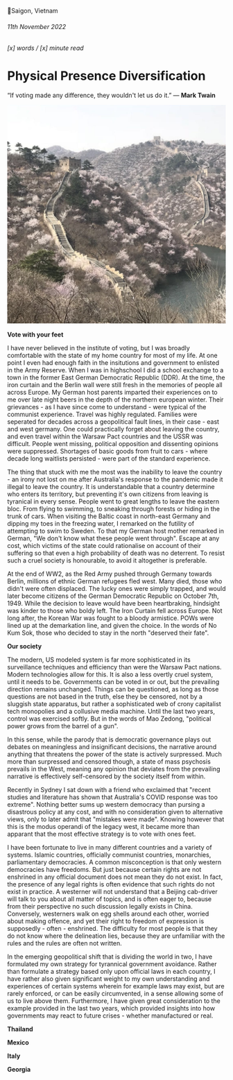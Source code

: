 📍Saigon, Vietnam 

###### 11th November 2022

###### [x] words / [x] minute read

# Physical Presence Diversification 

“If voting made any difference, they wouldn't let us do it.” ― **Mark Twain**

![The Great Wall of China](../assets/chinese-001.png)


**Vote with your feet**

I have never believed in the institute of voting, but I was broadly comfortable with the state of my home country for most of my life. At one point I even had enough faith in the insitutions and government to enlisted in the Army Reserve. When I was in highschool I did a school exchange to a town in the former East German Democratic Republic (DDR). At the time, the iron curtain and the Berlin wall were still fresh in the memories of people all across Europe. My German host parents imparted their experiences on to me over late night beers in the depth of the northern european winter. Their grievances - as I have since come to understand - were typical of the communist experience. Travel was highly regulated. Families were seperated for decades across a geopolitical fault lines, in their case - east and west germany. One could practically forget about leaving the country, and even travel within the Warsaw Pact countries and the USSR was difficult. People went missing, political opposition and dissenting opinions were suppressed. Shortages of basic goods from fruit to cars - where decade long waitlists persisted - were part of the standard experience. 

The thing that stuck with me the most was the inability to leave the country - an irony not lost on me after Australia's response to the pandemic made it illegal to leave the country. It is understandable that a country determine who enters its territory, but preventing it's own citizens from leaving is tyranical in every sense. People went to great lengths to leave the eastern bloc. From flying to swimming, to sneaking through forests or hiding in the trunk of cars. When visiting the Baltic coast in north-east Germany and dipping my toes in the freezing water, I remarked on the futility of attempting to swim to Sweden. To that my German host mother remarked in German, "We don't know what these people went through". Escape at any cost, which victims of the state could rationalise on account of their suffering so that even a high probability of death was no deterrent. To resist such a cruel society is honourable, to avoid it altogether is preferable. 

At the end of WW2, as the Red Army pushed through Germany towards Berlin, millions of ethnic German refugees fled west. Many died, those who didn't were often displaced. The lucky ones were simply trapped, and would later become citizens of the German Democratic Republic on October 7th, 1949. While the decision to leave would have been heartbraking, hindsight was kinder to those who boldy left. The Iron Curtain fell across Europe. Not long after, the Korean War was fought to a bloody armistice. POWs were lined up at the demarkation line, and given the choice. In the words of No Kum Sok, those who decided to stay in the north "deserved their fate".

**Our society**

The modern, US modeled system is far more sophisticated in its surveillance techniques and efficiency than were the Warsaw Pact nations. Modern technologies allow for this. It is also a less overtly cruel system, until it needs to be. Governments can be voted in or out, but the prevailing direction remains unchanged. Things can be questioned, as long as those questions are not based in the truth, else they be censored, not by a sluggish state apparatus, but rather a sophisticated web of crony capitalist tech monopolies and a collusive media machine. Until the last two years, control was exercised softly. But in the words of Mao Zedong, "political power grows from the barrel of a gun". 

In this sense, while the parody that is democratic governance plays out debates on meaningless and insignificant decisions, the narrative around anything that threatens the power of the state is actively surpressed. Much more than surpressed and censored though, a state of mass psychosis prevails in the West, meaning any opinion that deviates from the prevailing narrative is effectively self-censored by the society itself from within. 

Recently in Sydney I sat down with a friend who exclaimed that "recent studies and literature has shown that Australia's COVID response was too extreme". Nothing better sums up western democracy than pursing a disastrous policy at any cost, and with no consideration given to alternative views, only to later admit that "mistakes were made". Knowing however that this is the modus operandi of the legacy west, it became more than apparant that the most effective strategy is to vote with ones feet. 

I have been fortunate to live in many different countries and a variety of systems. Islamic countries, officially communist countries, monarchies, parliamentary democracies. A common misconception is that only western democracies have freedoms. But just because certain rights are not enshrined in any official document does not mean they do not exist. In fact, the presence of any legal rights is often evidence that such rights do not exist in practice. A westerner will not understand that a Beijing cab-driver will talk to you about all matter of topics, and is often eager to, because from their perspective no such discussion legally exists in China. Conversely, westerners walk on egg shells around each other, worried about making offence, and yet their right to freedom of expression is supposedly - often - enshrined. The difficulty for most people is that they do not know where the delineation lies, because they are unfamiliar with the rules and the rules are often not written. 

In the emerging geopolitical shift that is dividing the world in two, I have formulated my own strategy for tyrannical government avoidance. Rather than formulate a strategy based only upon official laws in each country, I have rather also given significant weight to my own understanding and experiences of certain systems wherein for example laws may exist, but are rarely enforced, or can be easily circumvented, in a sense allowing some of us to live above them. Furthermore, I have given great consideration to the example provided in the last two years, which provided insights into how governments may react to future crises - whether manufactured or real. 

**Thailand**

**Mexico**

**Italy**

**Georgia**


